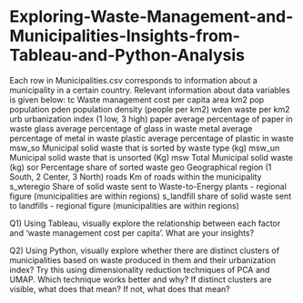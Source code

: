 # Exploring-Waste-Management-and-Municipalities-Insights-from-Tableau-and-Python-Analysis

Each row in Municipalities.csv corresponds to information about a municipality in a certain
country. Relevant information about data variables is given below:
tc Waste management cost per capita
area km2
pop population
pden population density (people per km2)
wden waste per km2
urb urbanization index (1 low, 3 high)
paper average percentage of paper in waste
glass average percentage of glass in waste
metal average percentage of metal in waste
plastic average percentage of plastic in waste
msw_so Municipal solid waste that is sorted by waste type (kg)
msw_un Municipal solid waste that is unsorted (Kg)
msw Total Municipal solid waste (kg)
sor Percentage share of sorted waste
geo Geographical region (1 South, 2 Center, 3 North)
roads Km of roads within the municipality
s_wteregio Share of solid waste sent to Waste-to-Energy plants - regional figure
(municipalities are within regions)
s_landfill share of solid waste sent to landfills - regional figure (municipalities are within
regions) 


Q1) Using Tableau, visually explore the relationship between each factor and ‘waste
management cost per capita’. What are your insights? 

Q2) Using Python, visually explore whether there are distinct clusters of municipalities based
on waste produced in them and their urbanization index? Try this using dimensionality
reduction techniques of PCA and UMAP. Which technique works better and why? If distinct
clusters are visible, what does that mean? If not, what does that mean? 
